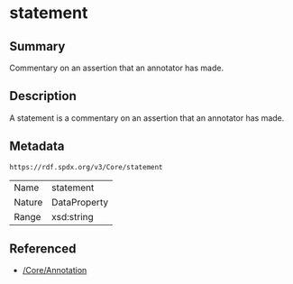 <!-- Automatically generated by spec-parser v2.0.0 on 2024-01-26T22:18:46.241893+00:00 -->
<!-- SPDX-License-Identifier: Community-Spec-1.0 -->

# statement

## Summary

Commentary on an assertion that an annotator has made.


## Description

A statement is a commentary on an assertion that an annotator has made.


## Metadata

`https://rdf.spdx.org/v3/Core/statement`


| | |
|---|---|
| Name | statement |
| Nature | DataProperty |
| Range | xsd:string |




## Referenced

- [/Core/Annotation](../../Core/Classes/Annotation.md)


